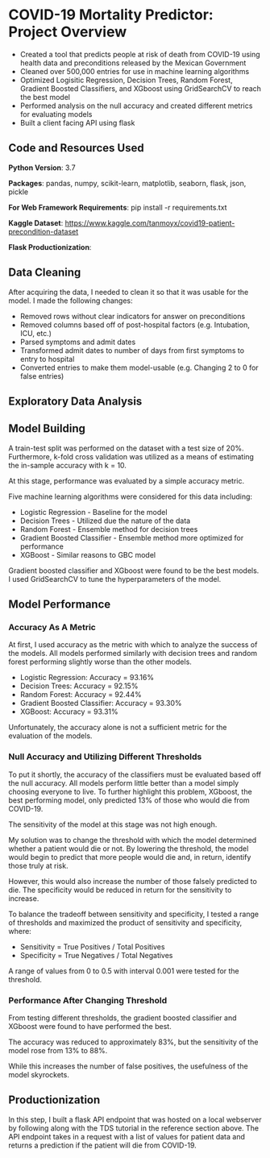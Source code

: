 # COVID-19 Mortality Predictor: Project Overview

* Created a tool that predicts people at risk of death from COVID-19 using health data and preconditions released by the Mexican Government
* Cleaned over 500,000 entries for use in machine learning algorithms
* Optimized Logisitic Regression, Decision Trees, Random Forest, Gradient Boosted Classifiers, and XGboost using GridSearchCV to reach the best model
* Performed analysis on the null accuracy and created different metrics for evaluating models
* Built a client facing API using flask

## Code and Resources Used
<strong>Python Version</strong>: 3.7

<strong>Packages</strong>: pandas, numpy, scikit-learn, matplotlib, seaborn, flask, json, pickle

<strong>For Web Framework Requirements</strong>: pip install -r requirements.txt

<strong>Kaggle Dataset</strong>: https://www.kaggle.com/tanmoyx/covid19-patient-precondition-dataset

<strong>Flask Productionization</strong>: 

## Data Cleaning

After acquiring the data, I needed to clean it so that it was usable for the model. I made the following changes:

* Removed rows without clear indicators for answer on preconditions
* Removed columns based off of post-hospital factors (e.g. Intubation, ICU, etc.)
* Parsed symptoms and admit dates
* Transformed admit dates to number of days from first symptoms to entry to hospital
* Converted entries to make them model-usable (e.g. Changing 2 to 0 for false entries)

## Exploratory Data Analysis

## Model Building

A train-test split was performed on the dataset with a test size of 20%. Furthermore, k-fold cross validation was utilized as a means of estimating the in-sample accuracy with k = 10. 

At this stage, performance was evaluated by a simple accuracy metric.

Five machine learning algorithms were considered for this data including:

* Logistic Regression - Baseline for the model
* Decision Trees - Utilized due the nature of the data
* Random Forest - Ensemble method for decision trees
* Gradient Boosted Classifier - Ensemble method more optimized for performance
* XGBoost - Similar reasons to GBC model

Gradient boosted classifier and XGboost were found to be the best models. I used GridSearchCV to tune the hyperparameters of the model.

## Model Performance

### Accuracy As A Metric

At first, I used accuracy as the metric with which to analyze the success of the models. All models performed similarly with decision trees and random forest performing slightly worse than the other models. 

* Logistic Regression: Accuracy = 93.16%
* Decision Trees: Accuracy = 92.15%
* Random Forest: Accuracy = 92.44%
* Gradient Boosted Classifier: Accuracy = 93.30%
* XGBoost: Accuracy = 93.31%

Unfortunately, the accuracy alone is not a sufficient metric for the evaluation of the models.


### Null Accuracy and Utilizing Different Thresholds

To put it shortly, the accuracy of the classifiers must be evaluated based off the null accuracy. All models perform little better than a model simply choosing everyone to live. To further highlight this problem, XGboost, the best performing model, only predicted 13% of those who would die from COVID-19. 

The sensitivity of the model at this stage was not high enough.

My solution was to change the threshold with which the model determined whether a patient would die or not. By lowering the threshold, the model would begin to predict that more people would die and, in return, identify those truly at risk.

However, this would also increase the number of those falsely predicted to die. The specificity would be reduced in return for the sensitivity to increase.

To balance the tradeoff between sensitivity and specificity, I tested a range of thresholds and maximized the product of sensitivity and specificity, where:

* Sensitivity = True Positives / Total Positives
* Specificity = True Negatives / Total Negatives

A range of values from 0 to 0.5 with interval 0.001 were tested for the threshold.

### Performance After Changing Threshold

From testing different thresholds, the gradient boosted classifier and XGboost were found to have performed the best.

The accuracy was reduced to approximately 83%, but the sensitivity of the model rose from 13% to 88%.

While this increases the number of false positives, the usefulness of the model skyrockets.

## Productionization

In this step, I built a flask API endpoint that was hosted on a local webserver by following along with the TDS tutorial in the reference section above. The API endpoint takes in a request with a list of values for patient data and returns a prediction if the patient will die from COVID-19.
